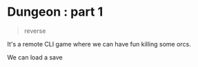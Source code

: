 

# Dungeon : part 1

> reverse

It's a remote CLI game where we can have fun killing some orcs.

We can load a save






